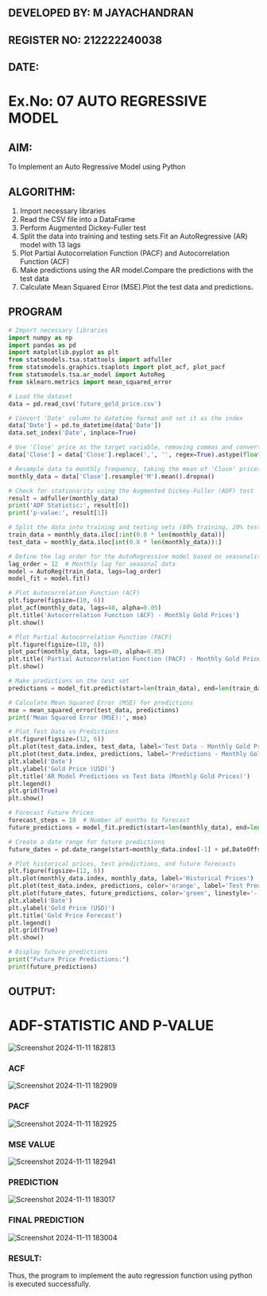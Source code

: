 ## DEVELOPED BY: M JAYACHANDRAN
## REGISTER NO: 212222240038
## DATE:

# Ex.No: 07                                       AUTO REGRESSIVE MODEL

## AIM:
To Implement an Auto Regressive Model using Python
## ALGORITHM:
1. Import necessary libraries
2. Read the CSV file into a DataFrame
3. Perform Augmented Dickey-Fuller test
4. Split the data into training and testing sets.Fit an AutoRegressive (AR) model with 13 lags
5. Plot Partial Autocorrelation Function (PACF) and Autocorrelation Function (ACF)
6. Make predictions using the AR model.Compare the predictions with the test data
7. Calculate Mean Squared Error (MSE).Plot the test data and predictions.
## PROGRAM
```python
# Import necessary libraries
import numpy as np
import pandas as pd
import matplotlib.pyplot as plt
from statsmodels.tsa.stattools import adfuller
from statsmodels.graphics.tsaplots import plot_acf, plot_pacf
from statsmodels.tsa.ar_model import AutoReg
from sklearn.metrics import mean_squared_error

# Load the dataset
data = pd.read_csv('future_gold_price.csv')

# Convert 'Date' column to datetime format and set it as the index
data['Date'] = pd.to_datetime(data['Date'])
data.set_index('Date', inplace=True)

# Use 'Close' price as the target variable, removing commas and converting to numeric
data['Close'] = data['Close'].replace(',', '', regex=True).astype(float)

# Resample data to monthly frequency, taking the mean of 'Close' prices per month
monthly_data = data['Close'].resample('M').mean().dropna()

# Check for stationarity using the Augmented Dickey-Fuller (ADF) test
result = adfuller(monthly_data)
print('ADF Statistic:', result[0])
print('p-value:', result[1])

# Split the data into training and testing sets (80% training, 20% testing)
train_data = monthly_data.iloc[:int(0.8 * len(monthly_data))]
test_data = monthly_data.iloc[int(0.8 * len(monthly_data)):]

# Define the lag order for the AutoRegressive model based on seasonality
lag_order = 12  # Monthly lag for seasonal data
model = AutoReg(train_data, lags=lag_order)
model_fit = model.fit()

# Plot Autocorrelation Function (ACF)
plt.figure(figsize=(10, 6))
plot_acf(monthly_data, lags=40, alpha=0.05)
plt.title('Autocorrelation Function (ACF) - Monthly Gold Prices')
plt.show()

# Plot Partial Autocorrelation Function (PACF)
plt.figure(figsize=(10, 6))
plot_pacf(monthly_data, lags=40, alpha=0.05)
plt.title('Partial Autocorrelation Function (PACF) - Monthly Gold Prices')
plt.show()

# Make predictions on the test set
predictions = model_fit.predict(start=len(train_data), end=len(train_data) + len(test_data) - 1)

# Calculate Mean Squared Error (MSE) for predictions
mse = mean_squared_error(test_data, predictions)
print('Mean Squared Error (MSE):', mse)

# Plot Test Data vs Predictions
plt.figure(figsize=(12, 6))
plt.plot(test_data.index, test_data, label='Test Data - Monthly Gold Prices', color='blue', linewidth=2)
plt.plot(test_data.index, predictions, label='Predictions - Monthly Gold Prices', color='orange', linestyle='--', linewidth=2)
plt.xlabel('Date')
plt.ylabel('Gold Price (USD)')
plt.title('AR Model Predictions vs Test Data (Monthly Gold Prices)')
plt.legend()
plt.grid(True)
plt.show()

# Forecast Future Prices
forecast_steps = 10  # Number of months to forecast
future_predictions = model_fit.predict(start=len(monthly_data), end=len(monthly_data) + forecast_steps - 1)

# Create a date range for future predictions
future_dates = pd.date_range(start=monthly_data.index[-1] + pd.DateOffset(months=1), periods=forecast_steps, freq='M')

# Plot historical prices, test predictions, and future forecasts
plt.figure(figsize=(12, 6))
plt.plot(monthly_data.index, monthly_data, label='Historical Prices')
plt.plot(test_data.index, predictions, color='orange', label='Test Predictions', linestyle='--')
plt.plot(future_dates, future_predictions, color='green', linestyle='--', label='Future Forecast')
plt.xlabel('Date')
plt.ylabel('Gold Price (USD)')
plt.title('Gold Price Forecast')
plt.legend()
plt.grid(True)
plt.show()

# Display future predictions
print("Future Price Predictions:")
print(future_predictions)

```
## OUTPUT:

# ADF-STATISTIC AND P-VALUE
![Screenshot 2024-11-11 182813](https://github.com/user-attachments/assets/c8dc60ff-0c0f-4ff5-bef6-264b0d76c7d3)


### ACF
![Screenshot 2024-11-11 182909](https://github.com/user-attachments/assets/48a95252-fe29-4745-b5dc-b500198ad4d0)

### PACF
![Screenshot 2024-11-11 182925](https://github.com/user-attachments/assets/3f93cfe6-0977-42d6-94cc-7d391e8e5650)


### MSE VALUE
![Screenshot 2024-11-11 182941](https://github.com/user-attachments/assets/759f0325-8215-4ffa-9540-7363642bdf06)


### PREDICTION
![Screenshot 2024-11-11 183017](https://github.com/user-attachments/assets/db109afb-ae2f-41f1-81b7-7f19f79d4f64)



### FINAL PREDICTION
![Screenshot 2024-11-11 183004](https://github.com/user-attachments/assets/2ee14d21-6981-4aa1-8dd0-02c0b434dfdd)


### RESULT:
Thus, the program to implement the auto regression function using python is executed successfully.
